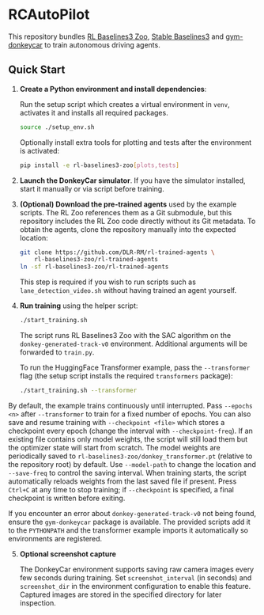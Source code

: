 # RCAutoPilot

This repository bundles [RL Baselines3 Zoo](https://github.com/DLR-RM/rl-baselines3-zoo), [Stable Baselines3](https://github.com/DLR-RM/stable-baselines3) and [gym-donkeycar](https://github.com/tawnkramer/gym-donkeycar) to train autonomous driving agents.

## Quick Start

1. **Create a Python environment and install dependencies**:

   Run the setup script which creates a virtual environment in `venv`, activates
   it and installs all required packages.

   ```bash
   source ./setup_env.sh
   ```

   Optionally install extra tools for plotting and tests after the environment
   is activated:

   ```bash
   pip install -e rl-baselines3-zoo[plots,tests]
   ```

2. **Launch the DonkeyCar simulator**. If you have the simulator installed, start it manually or via script before training.

3. **(Optional) Download the pre-trained agents** used by the example scripts.
   The RL Zoo references them as a Git submodule, but this repository includes
   the RL Zoo code directly without its Git metadata. To obtain the agents,
   clone the repository manually into the expected location:

   ```bash
   git clone https://github.com/DLR-RM/rl-trained-agents \
       rl-baselines3-zoo/rl-trained-agents
   ln -sf rl-baselines3-zoo/rl-trained-agents 
   ```

   This step is required if you wish to run scripts such as
   `lane_detection_video.sh` without having trained an agent yourself.

4. **Run training** using the helper script:

   ```bash
   ./start_training.sh
   ```

   The script runs RL Baselines3 Zoo with the SAC algorithm on the `donkey-generated-track-v0` environment. Additional arguments will be forwarded to `train.py`.

   To run the HuggingFace Transformer example, pass the `--transformer` flag (the setup script installs the required `transformers` package):

   ```bash
   ./start_training.sh --transformer
   ```

  By default, the example trains continuously until interrupted. Pass
  `--epochs <n>` after `--transformer` to train for a fixed number of epochs.
  You can also save and resume training with `--checkpoint <file>` which stores
  a checkpoint every epoch (change the interval with `--checkpoint-freq`). If an
  existing file contains only model weights, the script will still load them but
  the optimizer state will start from scratch. The model weights are periodically saved to
  `rl-baselines3-zoo/donkey_transformer.pt` (relative to the repository root)
  by default. Use `--model-path` to change the location and `--save-freq` to
  control the saving interval.
  When training starts, the script automatically reloads weights from the last
  saved file if present. Press `Ctrl+C` at any time to stop training; if
  `--checkpoint` is specified, a final checkpoint is written before exiting.

   If you encounter an error about `donkey-generated-track-v0` not being found,
   ensure the `gym-donkeycar` package is available. The provided scripts add it
   to the `PYTHONPATH` and the transformer example imports it automatically so
   environments are registered.

5. **Optional screenshot capture**

   The DonkeyCar environment supports saving raw camera images every few seconds
   during training. Set `screenshot_interval` (in seconds) and `screenshot_dir`
   in the environment configuration to enable this feature. Captured images are
   stored in the specified directory for later inspection.

